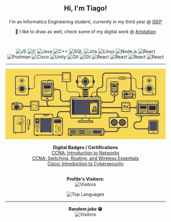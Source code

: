 ## **<p align="center"> Hi, I'm Tiago!</p>**


<p align="center"> I'm an Informatics Engineering student, currently in my third year @
<a href="https://www.isep.ipp.pt/Course/Course/26">ISEP</a>
</p>
<p align="center"> 🎨 I like to draw as well, check some of my digital work @ 
<a href="https://www.artstation.com/tiago_ribeiro">Artstation<a>
</p>
<br>



<p align="center">
    <a target="_blank"><img alt="JS" src="https://img.shields.io/badge/-JavaScript-000?&logo=JavaScript&logoColor=ddc508"></a>
    <a target="_blank"><img alt="C" src="https://img.shields.io/badge/-C-000?&logo=C"><a>
    <a target="_blank"><img alt="Java" src="https://img.shields.io/badge/-Java-000?&logo=Java&logoColor=007396"></a>
    <a target="_blank"><img alt="C++" src="https://img.shields.io/badge/-C++-000?&logo=c%2b%2b&logoColor=00599C"></a>
    <a target="_blank"><img alt="SQL" src="https://img.shields.io/badge/-SQL-000?&logo=MySQL&logoColor=4479A1"></a>
    <a target="_blank"><img alt="Jira" src="https://img.shields.io/badge/-Jira-000?&logo=Jira-Software&logoColor=0052CC"></a>
    <a target="_blank"><img alt="Linux" src="https://img.shields.io/badge/-Linux-000?&logo=Linux&logoColor=FCC624"></a>
    <a target="_blank"><img alt="Node.js" src="https://img.shields.io/badge/-Node.js-000?&logo=node.js"></a>
    <a target="_blank"><img alt="React" src="https://img.shields.io/badge/-React-000?&logo=React"></a>
    <a target="_blank"><img alt="Postman" src="https://img.shields.io/badge/Postman-black?style=flat-square&logo=postman"></a>
    <a target="_blank"><img alt="Cisco" src="https://img.shields.io/badge/Cisco-black?style=flat-square&logo=cisco"></a>
    <a target="_blank"><img alt="Unity" src="https://img.shields.io/badge/Unity-black?style=flat-square&logo=unity"></a>
    <a target="_blank"><img alt="Git" src="https://img.shields.io/badge/-Git-black?style=flat-square&logo=git"></a>
    <a target="_blank"><img alt="Git" src="https://img.shields.io/badge/-Github-black?style=flat-square&logo=github"></a>
    <a target="_blank"><img alt="React" src="https://img.shields.io/badge/-StackOverflow-000?&logo=stackoverflow"></a>
    <a target="_blank"><img alt="React" src="https://img.shields.io/badge/-MongoDB-000?&logo=mongodb"></a>
    <a target="_blank"><img alt="React" src="https://img.shields.io/badge/-Redux-000?&logo=Redux"></a>
    <a target="_blank"><img alt="React" src="https://img.shields.io/badge/-LaTeX-000?&logo=latex"></a>
</p>

------------

<p align="center"><img src="./profile.gif"></p>

<p align="center">
  <b>Digital Badges / Certifications</b><br>
  <a href="https://www.youracclaim.com/badges/a99dd594-f63a-455f-ba32-68c940975b89?source=linked_in_profile">CCNA: Introduction to Networks <br>
  <a href="https://www.youracclaim.com/badges/3c057f01-7874-4d2f-8b40-b04f51614bbb?source=linked_in_profile">CCNA: Switching, Routing, and Wireless Essentials</a> <br>
  <a href="https://www.youracclaim.com/badges/23d4b6ce-9513-447e-bd71-afebb8ffbf1b?source=linked_in_profile">Cisco: Introduction to Cybersecurity</a>
  <br><br>
</p>

<p align="center">
  <b>Profile's Visitors: </b><br>
  <a target="_blank"><img alt="Visitors" src="https://visitor-badge.laobi.icu/badge?page_id=Tiago-S-Ribeiro.Tiago-S-Ribeiro"></a>
</p>

<p align="center">
  <a target="_blank"><img alt="Top Languages" src="https://github-readme-stats.vercel.app/api/top-langs/?username=Tiago-S-Ribeiro&hide=TeX&layout=compact"></a>
</p>

-----

<p align="center">
  <b>Random joke 😁</b><br>
  <a target="_blank"><img alt="Visitors" src="https://readme-jokes.vercel.app/api"></a>
</p>



